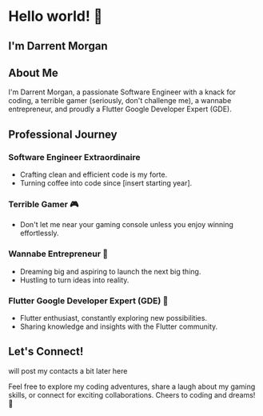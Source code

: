 # Hello world! 👋

## I'm Darrent Morgan

## About Me
I'm Darrent Morgan, a passionate Software Engineer with a knack for coding, a terrible gamer (seriously, don't challenge me), a wannabe entrepreneur, and proudly a Flutter Google Developer Expert (GDE).

## Professional Journey

### Software Engineer Extraordinaire
- Crafting clean and efficient code is my forte.
- Turning coffee into code since [insert starting year].

### Terrible Gamer 🎮
- Don't let me near your gaming console unless you enjoy winning effortlessly.

### Wannabe Entrepreneur 💼
- Dreaming big and aspiring to launch the next big thing.
- Hustling to turn ideas into reality.

### Flutter Google Developer Expert (GDE) 🚀
- Flutter enthusiast, constantly exploring new possibilities.
- Sharing knowledge and insights with the Flutter community.

## Let's Connect!
will post my contacts a bit later here

Feel free to explore my coding adventures, share a laugh about my gaming skills, or connect for exciting collaborations. Cheers to coding and dreams! 🚀
